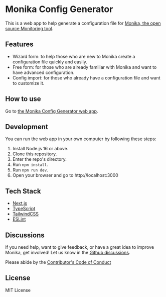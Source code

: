 # Monika Config Generator

This is a web app to help generate a configuration file for [Monika, the open source Monitoring tool](https://github.com/hyperjumptech/monika).

## Features

- Wizard form: to help those who are new to Monika create a configuration file quickly and easily.
- Free form: for those who are already familiar with Monika and want to have advanced configuration.
- Config import: for those who already have a configuration file and want to customize it.

## How to use

Go to [the Monika Config Generator web app](https://monika-config.hyperjump.tech/).

## Development

You can run the web app in your own computer by following these steps:

1. Install Node.js 16 or above.
2. Clone this repository.
3. Enter the repo's directory.
4. Run `npm install`.
5. Run `npm run dev`.
6. Open your browser and go to http://localhost:3000

## Tech Stack

- [Next.js](https://nextjs.org/)
- [TypeScript](https://www.typescriptlang.org/)
- [TailwindCSS](https://tailwindcss.com/)
- [ESLint](https://eslint.org/)

## Discussions

If you need help, want to give feedback, or have a great idea to improve Monika, get involved! Let us know in the [Github discussions](https://github.com/hyperjumptech/monika-config-generator/discussions).

Please abide by the [Contributor's Code of Conduct](CODE_OF_CONDUCTS.md)

## License

MIT License

